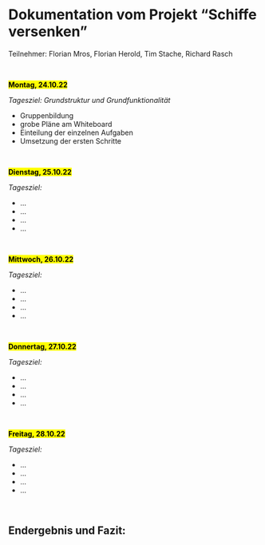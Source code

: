 # Dokumentation vom Projekt “Schiffe versenken”
Teilnehmer: Florian Mros, Florian Herold, Tim Stache, Richard Rasch

<br>

<mark> **Montag, 24.10.22**</mark>

  *Tagesziel:		Grundstruktur und Grundfunktionalität*
<br>
- Gruppenbildung
- grobe Pläne am Whiteboard
- Einteilung der einzelnen Aufgaben
- Umsetzung der ersten Schritte

<br>

<mark> **Dienstag, 25.10.22**</mark>

*Tagesziel:*
<br>
- ...
- ...
- ...
- ...

<br>

<mark> **Mittwoch, 26.10.22**</mark>

*Tagesziel:*
<br>
- ...
- ...
- ...
- ...

<br>

<mark> **Donnertag, 27.10.22** </mark>

*Tagesziel:*
<br>
- ...
- ...
- ...
- ...

<br>

<mark> **Freitag, 28.10.22** </mark>

*Tagesziel:*
<br>
- ...
- ...
- ...
- ...

<br>

## Endergebnis und Fazit:
